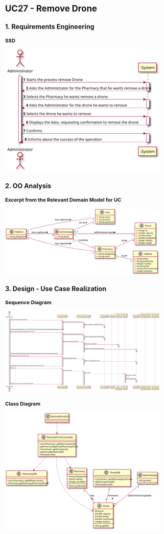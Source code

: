 # UC27 - Remove Drone

## 1. Requirements Engineering

### SSD
![UC27_SSD.svg](UC27_SSD.svg)

## 2. OO Analysis

### Excerpt from the Relevant Domain Model for UC

![UC27_MD.svg](UC27_MD.svg)

## 3. Design - Use Case Realization

### Sequence Diagram

 ![UC27_SD.svg](UC27_SD.svg)

### Class Diagram

 ![UC27_CD.svg](UC27_CD.svg)
